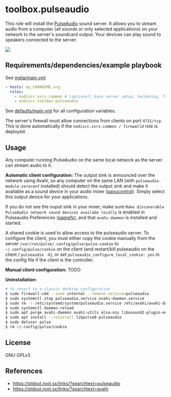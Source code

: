 # toolbox.pulseaudio

This role will install the [PulseAudio](https://en.wikipedia.org/wiki/Pulseaudio) sound server.
It allows you to stream audio from a computer (all sounds or only selected applications) on your network to the server's soundcard output. Your devices can play sound to speakers connected to the server.

[![](https://gitlab.com/nodiscc/toolbox/-/raw/master/DOC/SCREENSHOTS/GbWW8aF.png)](https://gitlab.com/nodiscc/toolbox/-/raw/master/DOC/SCREENSHOTS/GbWW8aF.png)

## Requirements/dependencies/example playbook

See [meta/main.yml](meta/main.yml)

```yaml
- hosts: my.CHANGEME.org
  roles:
    - nodiscc.xsrv.common # (optional) base server setup, hardening, firewall
    - nodiscc.toolbox.pulseaudio
```

See [defaults/main.yml](defaults/main.yml) for all configuration variables.

The server's firewall must allow connections from clients on port `4731/tcp`. This is done automatically if the `nodiscc.xsrv.common / firewalld` role is deployed.

## Usage

Any computer running PulseAudio on the same local network as the server can stream audio to it.

**Automatic client configuration:** The output sink is announced over the network using Avahi, so any computer on the same LAN (with `pulseaudio-module-zeroconf` installed) should detect the output sink and make it available as a sound device in your audio mixer ([pavucontrol](https://packages.debian.org/stretch/pavucontrol)). Simply select this output device for your applications.

If you do not see the ouput sink in your mixer, make sure `Make discoverable PulseAudio network sound devices availabe locally` is enabled in Pulseaudio Preferences ([paprefs](https://packages.debian.org/stretch/paprefs)), and that `avahi-daemon` is installed and started.

A shared cookie is used to allow access to the pulseaudio server. To configure the client, you must either copy the cookie manually from the server `/var/run/pulse/.config/pulse/pulse-cookie` to `~/.config/pulse/cookie` on the client (and restart/kill pulseaudio on the client / `pulseaudio -k`), or set `pulseaudio_configure_local_cookie: yes` in the config file if the client is the controller.

**Manual client configuration:** TODO

**Uninstallation:**

```bash
# to revert to a classic desktop configuration
$ sudo firewall-cmd --zone internal --remove-service=pulseaudio
$ sudo systemctl stop pulseaudio.service avahi-daemon.service
$ sudo rm -r /etc/systemd/system/pulseaudio.service /etc/avahi/avahi-daemon.conf /var/run/pulse
$ sudo systemctl daemon-reload
$ sudo apt purge avahi-daemon avahi-utils alsa-oss libasound2-plugin-equal pulseaudio-module-zeroconf
$ sudo apt install --reinstall libpulse0 pulseaudio
$ sudo deluser pulse
$ rm ~/.config/pulse/cookie
```

## License

GNU GPLv3

## References

- https://stdout.root.sx/links/?searchtext=pulseaudio
- https://stdout.root.sx/links/?searchtext=avahi

